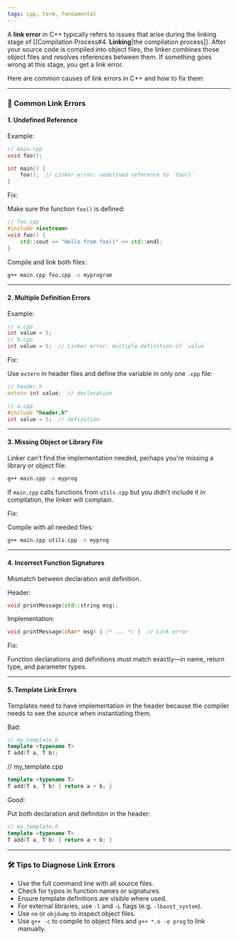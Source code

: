 ```yaml
---
tags: cpp, term, fundamental
---
```


A **link error** in C++ typically refers to issues that arise during the linking stage of [[Compilation Process#4. **Linking**|the compilation process]]. After your source code is compiled into object files, the linker combines those object files and resolves references between them. If something goes wrong at this stage, you get a link error.

Here are common causes of link errors in C++ and how to fix them:

---

### 🔗 Common Link Errors

#### 1. **Undefined Reference**
Example:

```cpp
// main.cpp
void foo();

int main() {
    foo();  // Linker error: undefined reference to `foo()`
}
```

Fix:

Make sure the function `foo()` is defined:

```cpp
// foo.cpp
#include <iostream>
void foo() {
    std::cout << "Hello from foo()" << std::endl;
}
```

Compile and link both files:

```bash
g++ main.cpp foo.cpp -o myprogram
```

---

#### 2. **Multiple Definition Errors**
Example:

```cpp
// a.cpp
int value = 5;
// b.cpp
int value = 5;  // Linker error: multiple definition of `value`
```

Fix:

Use `extern` in header files and define the variable in only one `.cpp` file:

```cpp
// header.h
extern int value;  // declaration

// a.cpp
#include "header.h"
int value = 5;  // definition
```

---

#### 3. **Missing Object or Library File**
Linker can't find the implementation needed, perhaps you're missing a library or object file:

```bash
g++ main.cpp -o myprog
```

If `main.cpp` calls functions from `utils.cpp` but you didn’t include it in compilation, the linker will complain.

Fix:

Compile with all needed files:

```bash
g++ main.cpp utils.cpp -o myprog
```

---

#### 4. **Incorrect Function Signatures**
Mismatch between declaration and definition.

Header:

```cpp
void printMessage(std::string msg);
```

Implementation:

```cpp
void printMessage(char* msg) { /* ... */ }  // Link error
```

Fix:

Function declarations and definitions must match exactly—in name, return type, and parameter types.

---

#### 5. **Template Link Errors**
Templates need to have implementation in the header because the compiler needs to see the source when instantiating them.

Bad:

```cpp
// my_template.h
template <typename T>
T add(T a, T b);
```

// my_template.cpp
```cpp
template <typename T>
T add(T a, T b) { return a + b; }
```

Good:

Put both declaration and definition in the header:

```cpp
// my_template.h
template <typename T>
T add(T a, T b) { return a + b; }
```

---

### 🛠️ Tips to Diagnose Link Errors

- Use the full command line with all source files.
- Check for typos in function names or signatures.
- Ensure template definitions are visible where used.
- For external libraries, use `-l` and `-L` flags (e.g. `-lboost_system`).
- Use `nm` or `objdump` to inspect object files.
- Use `g++ -c` to compile to object files and `g++ *.o -o prog` to link manually.